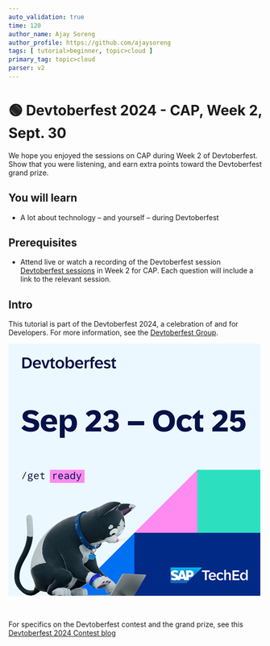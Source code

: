 ```yaml
---
auto_validation: true
time: 120
author_name: Ajay Soreng
author_profile: https://github.com/ajaysoreng
tags: [ tutorial>beginner, topic>cloud ]
primary_tag: topic>cloud
parser: v2
---
```


# 🟢 Devtoberfest 2024 - CAP, Week 2, Sept. 30
<!-- description --> We hope you enjoyed the sessions on CAP during Week 2 of Devtoberfest. Show that you were listening, and earn extra points toward the Devtoberfest grand prize. 
 
## You will learn
- A lot about technology – and yourself – during Devtoberfest

## Prerequisites
- Attend live or watch a recording of the Devtoberfest session [Devtoberfest sessions](https://community.sap.com/t5/devtoberfest/eb-p/devtoberfest-events) in Week 2 for CAP. Each question will include a link to the relevant session. 


## Intro
This tutorial is part of the Devtoberfest 2024, a celebration of and for Developers. For more information, see the [Devtoberfest Group](https://groups.community.sap.com/t5/devtoberfest/gh-p/Devtoberfest).

![Devtoberfest](promo-image-kasimir-square.png)

&nbsp;

For specifics on the Devtoberfest contest and the grand prize, see this [Devtoberfest 2024 Contest blog](https://community.sap.com/t5/devtoberfest-blog-posts/devtoberfest-2024-contest/ba-p/13781593)

&nbsp;

<!-- ### Question 1 

Attend live or watch a recording of [🟢 Implement Observability in a Full-Stack CAP Application Following SAP BTP Developer’s Guide](https://community.sap.com/t5/devtoberfest/implement-observability-in-a-full-stack-cap-application-following-sap-btp/ec-p/13856106#M717). 

<iframe width="560" height="315" src="https://www.youtube.com/embed/II8-bcHcCAo" frameborder="0" allowfullscreen></iframe>

### Question 2 

Attend live or watch a recording of [🟢 The superpower of CAP CDS: calculated elements and annotation expressions](https://community.sap.com/t5/devtoberfest/the-superpower-of-cap-cds-calculated-elements-and-annotation-expressions/ec-p/13856112#M718). 

<iframe width="560" height="315" src="https://community.sap.com/t5/devtoberfest/the-superpower-of-cap-cds-calculated-elements-and-annotation-expressions/ec-p/13856112#M718" frameborder="0" allowfullscreen></iframe>

### Question 3 

Attend live or watch a recording of [🟢 CAP Tools - What's new](https://community.sap.com/t5/devtoberfest/cap-tools-what-s-new/ec-p/13856118#M720). 

<iframe width="560" height="315" src="https://www.youtube.com/embed/c1s8n-_mR3M" frameborder="0" allowfullscreen></iframe>

### Question 4 

Attend live or watch a recording of [🟢 The Art & Science of CAP](https://community.sap.com/t5/devtoberfest/the-art-amp-science-of-cap/ec-p/13856120#M721). 

<iframe width="560" height="315" src="https://www.youtube.com/embed/XMchiFnDJ6E" frameborder="0" allowfullscreen></iframe>

 -->